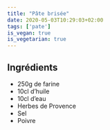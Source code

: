 ```yaml
---
title: "Pâte brisée"
date: 2020-05-03T10:29:03+02:00
tags: ['pate']
is_vegan: true
is_vegetarian: true
---
```


## Ingrédients

- 250g de farine
- 10cl d’huile
- 10cl d’eau
- Herbes de Provence
- Sel
- Poivre
